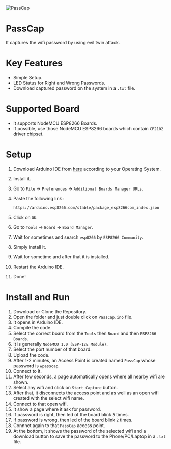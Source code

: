 ![PassCap](https://github.com/user-attachments/assets/19b51749-17ce-46d3-86b5-90b365088783)

# PassCap
It captures the wifi password by using evil twin attack.

# Key Features
- Simple Setup.
- LED Status for Right and Wrong Passwords.
- Download captured password on the system in a `.txt` file.

# Supported Board
- It supports NodeMCU ESP8266 Boards.
- If possible, use those NodeMCU ESP8266 boards which contain `CP2102` driver chipset.

# Setup
1. Download Arduino IDE from <a href="https://www.arduino.cc/en/software">here</a> according to your Operating System.<br>
2. Install it.<br>
3. Go to `File` → `Preferences` → `Additional Boards Manager URLs`.
4. Paste the following link :
   
   ```
   https://arduino.esp8266.com/stable/package_esp8266com_index.json
   ```
5. Click on `OK`.
6. Go to `Tools` → `Board` → `Board Manager`.
7. Wait for sometimes and search `esp8266` by `ESP8266 Community`.
8. Simply install it.
9. Wait for sometime and after that it is installed.
10. Restart the Arduino IDE.
11. Done!

# Install and Run
1. Download or Clone the Repository.
2. Open the folder and just double click on `PassCap.ino` file.
3. It opens in Arduino IDE.
4. Compile the code.
5. Select the correct board from the `Tools` then `Board` and then `ESP8266 Boards`.
6. It is generally `NodeMCU 1.0 (ESP-12E Module)`.
7. Select the port number of that board.
8. Upload the code.
9. After 1-2 minutes, an Access Point is created named `PassCap` whose password is `wpasscap`.
10. Connect to it.
11. After few seconds, a page automatically opens where all nearby wifi are shown.
12. Select any wifi and click on `Start Capture` button.
13. After that, it disconnects the access point and as well as an open wifi created with the select wifi name.
14. Connect to that open wifi.
15. It show a page where it ask for password.
16. If password is right, then led of the board blink `3` times.
17. If password is wrong, then led of the board blink `2` times.
18. Connnct again to that `PassCap` access point.
19. At the bottom, it shows the password of the selected wifi and a download button to save the password to the Phone/PC/Laptop in a `.txt` file.
